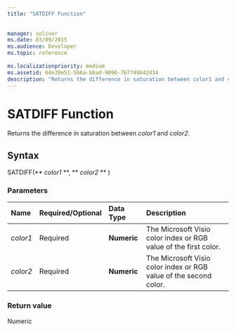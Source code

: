 ```yaml
---
title: "SATDIFF Function"
 
 
manager: soliver
ms.date: 03/09/2015
ms.audience: Developer
ms.topic: reference
 
ms.localizationpriority: medium
ms.assetid: 64e39e51-566a-b6ad-9096-7b7749642d34
description: "Returns the difference in saturation between color1 and color2."
---
```


# SATDIFF Function

Returns the difference in saturation between  _color1_ and  _color2_.
  
## Syntax

SATDIFF(** *color1* **, ** *color2* ** ) 
  
### Parameters

|**Name**|**Required/Optional**|**Data Type**|**Description**|
|:-----|:-----|:-----|:-----|
| _color1_ <br/> |Required  <br/> |**Numeric** <br/> |The Microsoft Visio color index or RGB value of the first color.  <br/> |
| _color2_ <br/> |Required  <br/> |**Numeric** <br/> |The Microsoft Visio color index or RGB value of the second color.  <br/> |
   
### Return value

Numeric
  


